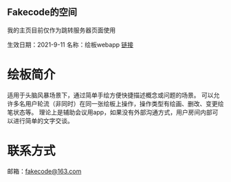 ## Fakecode的空间

我的主页目前仅作为跳转服务器页面使用

生效日期：2021-9-11 名称：绘板webapp [链接](http://112.126.67.77)
# 绘板简介
适用于头脑风暴场景下，通过简单手绘方便快捷描述概念或问题的场景。
可以允许多名用户轮流（非同时）在同一张绘板上操作，操作类型有绘画、删改、变更绘笔状态等。
理论上是辅助会议用app，如果没有外部沟通方式，用户房间内部可以进行简单的文字交谈。

# 联系方式
邮箱：fakecode@163.com

